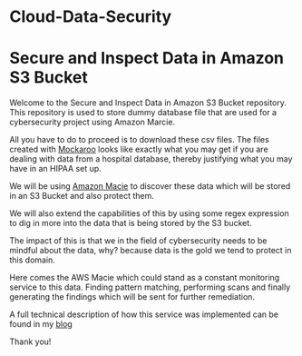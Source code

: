 # Cloud-Data-Security
# Secure and Inspect Data in Amazon S3 Bucket

Welcome to the Secure and Inspect Data in Amazon S3 Bucket repository. This repository is used to store dummy database file that are used for a cybersecurity project using Amazon Marcie. 

All you have to do to proceed is to download these csv files. The files created with [Mockaroo](https://www.mockaroo.com/) looks like exactly what you may get if you are dealing with data from a hospital database, thereby justifying what you may have in an HIPAA set up.

We will be using [Amazon Macie](https://aws.amazon.com/macie/) to discover these data which will be stored in an S3 Bucket and also protect them.

We will also extend the capabilities of this by using some regex expression to dig in more into the data that is being stored by the S3 bucket.

The impact of this is that we in the field of cybersecurity needs to be mindful about the data, why? because data is the gold we tend to protect in this domain.

Here comes the AWS Macie which could stand as a constant monitoring service to this data. Finding pattern matching, performing scans and finally generating the findings which will be sent for further remediation.

A full technical description of how this service was implemented can be found in my [blog](https://medium.com/@Los-merengue/securing-data-in-aws-using-marcie-a2e540608dae)

Thank you!
